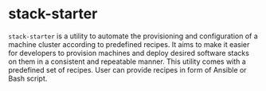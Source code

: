 # stack-starter

`stack-starter` is a utility to automate the provisioning and configuration of a machine cluster according to predefined recipes. It aims to make it easier for developers to provision machines and deploy desired software stacks on them in a consistent and repeatable manner. This utility comes with a predefined set of recipes. User can provide recipes in form of Ansible or Bash script.
